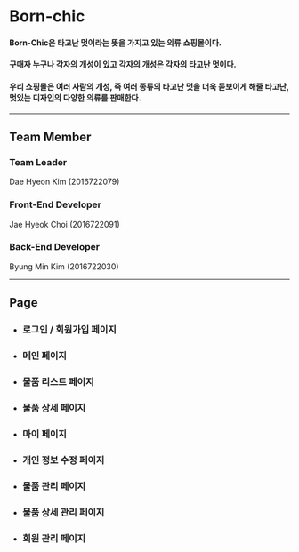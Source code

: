 # Born-chic
#### Born-Chic은 타고난 멋이라는 뜻을 가지고 있는 의류 쇼핑몰이다.
#### 구매자 누구나 각자의 개성이 있고 각자의 개성은 각자의 타고난 멋이다.
#### 우리 쇼핑몰은 여러 사람의 개성, 즉 여러 종류의 타고난 멋을 더욱 돋보이게 해줄 타고난, 멋있는 디자인의 다양한 의류를 판매한다.

***
## Team Member

### Team Leader
Dae Hyeon Kim (2016722079)

### Front-End Developer
Jae Hyeok Choi (2016722091)

### Back-End Developer
Byung Min Kim (2016722030)

***
## Page

* ### 로그인 / 회원가입 페이지

* ### 메인 페이지

* ### 물품 리스트 페이지

* ### 물품 상세 페이지

* ### 마이 페이지

* ### 개인 정보 수정 페이지

* ### 물품 관리 페이지

* ### 물품 상세 관리 페이지

* ### 회원 관리 페이지
